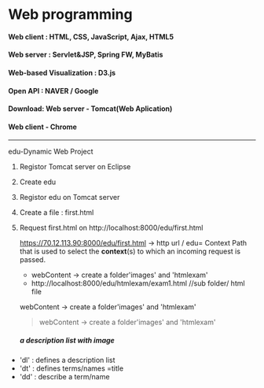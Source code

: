 # Web programming

#### Web client : HTML, CSS, JavaScript, Ajax, HTML5

#### Web server : Servlet&JSP, Spring FW, MyBatis

#### Web-based Visualization : D3.js

#### Open API : NAVER / Google



#### Download: Web server - Tomcat(Web Aplication)

#### Web client - Chrome

------

edu-Dynamic Web Project

1. Registor Tomcat server on Eclipse

2. Create edu

3. Registor edu on Tomcat server

4. Create a file : first.html

5. Request first.html on http://localhost:8000/edu/first.html

   <https://70.12.113.90:8000/edu/first.html>  -> http url / edu= Context Path that is used to select the **context**(s) to which an incoming request is passed. 

   

   + webContent -> create a folder'images' and 'htmlexam'
   + http://localhost:8000/edu/htmlexam/exam1.html  //sub folder/ html file 

   webContent -> create a folder'images' and 'htmlexam'

   > webContent -> create a folder'images' and 'htmlexam'

   ##### a description list with image													

+ 'dl' : defines a description list
+ 'dt' : defines terms/names =title
+ 'dd' : describe a term/name